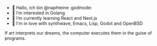 - 👋 Hallo, ich bin @naphteine :godmode:
- 👀 I’m interested in Golang
- 🌱 I’m currently learning React and Next.js
- 💞️ I'm in love with synthwave, Emacs, Lisp, Godot and OpenBSD

If art interprets our dreams, the computer executes them in the guise of programs.
